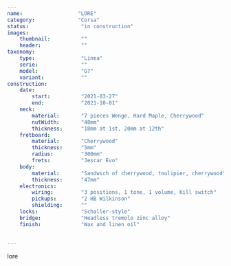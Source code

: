 ```yaml
---
name:                  "LORE"
category:              "Corsa"
status:                 "in construction"
images:
    thumbnail:          ""
    header:             ""
taxonomy:
    type:               "Linea"
    serie:              ""
    model:              "G7"
    variant:            ""
construction:
    date:
        start:          "2021-03-27"
        end:            "2021-10-01"
    neck:
        material:       "7 pieces Wenge, Hard Maple, Cherrywood"
        nutWidth:       "48mm"
        thickness:      "18mm at 1st, 20mm at 12th"
    fretboard:
        material:       "Cherrywood"
        thickness:      "5mm"  
        radius:         "300mm"
        frets:          "Jescar Evo"
    body:
        material:       "Sandwich of cherrywood, toulipier, cherrywood"
        thickness:      "47mm"
    electronics:
        wiring:         "3 positions, 1 tone, 1 volume, Kill switch"
        pickups:        "2 HB Wilkinson"
        shielding:      ""
    locks:              "Schaller-style"
    bridge:             "Headless tremolo zinc alloy"
    finish:             "Wax and linen oil"

        
---
```


lore